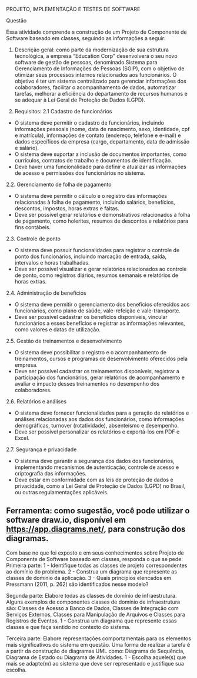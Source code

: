 PROJETO, IMPLEMENTAÇÃO E TESTES DE SOFTWARE

Questão 

Essa atividade comprende a construção de um Projeto de Componente de Software baseado em classes, seguindo as informações a seguir:
 
1. Descrição geral: como parte da modernização de sua estrutura tecnológica, a empresa “Education Corp” desenvolverá o seu novo software de gestão de pessoas, denominado Sistema para Gerenciamento de Informações de Pessoas (SGIP), com o objetivo de otimizar seus processos internos relacionados aos funcionários. O objetivo é ter um sistema centralizado para gerenciar informações dos colaboradores, facilitar o acompanhamento de dados, automatizar tarefas, melhorar a eficiência do departamento de recursos humanos e se adequar à Lei Geral de Proteção de Dados (LGPD).
 
2. Requisitos:
2.1 Cadastro de funcionários
- O sistema deve permitir o cadastro de funcionários, incluindo informações pessoais (nome, data de nascimento, sexo, identidade, cpf e matrícula), informações de contato (endereço, telefone e  e-mail) e dados específicos da empresa (cargo, departamento, data de admissão e salário).
- O sistema deve suportar a inclusão de documentos importantes, como currículos, contratos de trabalho e documentos de identificação.
- Deve haver uma funcionalidade para definir e atualizar as informações de acesso e permissões dos funcionários no sistema.
 
2.2. Gerenciamento de folha de pagamento
- O sistema deve permitir o cálculo e o registro das informações relacionadas à folha de pagamento, incluindo salários, benefícios, descontos, impostos, horas extras e faltas.
- Deve ser possível gerar relatórios e demonstrativos relacionados à folha de pagamento, como holerites, resumos de descontos e relatórios para fins contábeis.
 
2.3. Controle de ponto
- O sistema deve possuir funcionalidades para registrar o controle de ponto dos funcionários, incluindo marcação de entrada, saída, intervalos e horas trabalhadas.
- Deve ser possível visualizar e gerar relatórios relacionados ao controle de ponto, como registros diários, resumos semanais e relatórios de horas extras.
 
2.4. Administração de benefícios
- O sistema deve permitir o gerenciamento dos benefícios oferecidos aos funcionários, como plano de saúde, vale-refeição e vale-transporte.
- Deve ser possível cadastrar os benefícios disponíveis, vincular funcionários a esses benefícios e registrar as informações relevantes, como valores e datas de utilização.
 
2.5. Gestão de treinamentos e desenvolvimento
- O sistema deve possibilitar o registro e o acompanhamento de treinamentos, cursos e programas de desenvolvimento oferecidos pela empresa.
- Deve ser possível cadastrar os treinamentos disponíveis, registrar a participação dos funcionários, gerar relatórios de acompanhamento e avaliar o impacto desses treinamentos no desempenho dos colaboradores.
 
2.6. Relatórios e análises
- O sistema deve fornecer funcionalidades para a geração de relatórios e análises relacionadas aos dados dos funcionários, como informações demográficas, turnover (rotatividade), absenteísmo e desempenho.
- Deve ser possível personalizar os relatórios e exportá-los em PDF e Excel.
 
2.7. Segurança e privacidade
- O sistema deve garantir a segurança dos dados dos funcionários, implementando mecanismos de autenticação, controle de acesso e criptografia das informações.
- Deve estar em conformidade com as leis de proteção de dados e privacidade, como a Lei Geral de Proteção de Dados (LGPD) no Brasil, ou outras regulamentações aplicáveis.
 
Ferramenta: como sugestão, você pode utilizar o software draw.io, disponível em https://app.diagrams.net/, para construção dos diagramas.
----------------------------------------------

Com base no que foi exposto e em seus conhecimentos sobre Projeto de Componente de Software baseado em classes, responda o que se pede:
​
Primeira parte:
1 - Identifique todas as classes de projeto correspondentes ao domínio do problema.
2 - Construa um diagrama que represente as classes de domínio da aplicação.
3 - Quais princípios elencados em Pressmann (2011, p. 262) são identificados nesse modelo?
 
Segunda parte: 
Elabore todas as classes de domínio de infraestrutura. Alguns exemplos de componentes classes de domínio de infraestrutura são: Classes de Acesso a Banco de Dados, Classes de Integração com Serviços Externos, Classes para Manipulação de Arquivos e Classes para Registros de Eventos.
1 - Construa um diagrama que represente essas classes e que faça sentido no contexto do sistema.
 
Terceira parte:
Elabore representações comportamentais para os elementos mais significativos do sistema em questão. Uma forma de realizar a tarefa é a partir da construção de diagramas UML como: Diagrama de Sequência, Diagrama de Estado ou Diagrama de Atividades.
1 - Escolha aquele(s) que mais se adapte(m) ao sistema que deve ser representado e justifique sua escolha.
